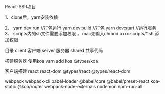 React-SSR项目

1、clone后，yarn安装依赖

2、 yarn dev:run //打包运行
    yarn dev:build //打包
    yarn dev:start //运行服务
3、 scripts内的sh文件需要添加权限 ， mac先输入chmod u+rx scripts/*.sh 添加权限

目录
    client 客户端
    server 服务器
    shared 共享代码


搭建服务器 使用koa yarn add koa @types/koa


客户端搭建 react react-dom @types/react @types/react-dom

webpack webpack-cli babel-loader @babel/core @babel/preset-react koa-static @koa/router webpack-node-externals nodemon npm-run-all
